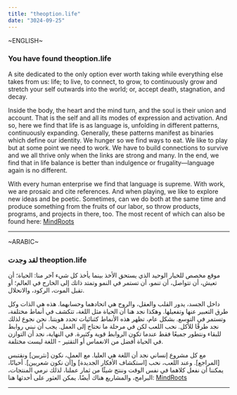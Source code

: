 ```yaml
---
title: "theoption.life"
date: "3024-09-25"
---
```


~ENGLISH~
### You have found theoption.life

A site dedicated to the only option ever worth taking while everything else takes from us: life; to live, to connect, to grow, to continuously grow and stretch your self outwards into the world; or, accept death, stagnation, and decay.

Inside the body, the heart and the mind turn, and the soul is their union and account. That is the self and all its modes of expression and activation. And so, here we find that life is as language is, unfolding in different patterns, continuously expanding. Generally, these patterns manifest as binaries which define our identity. We hunger so we find ways to eat. We like to play but at some point we need to work. We have to build connections to survive and we all thrive only when the links are strong and many. In the end, we find that in life balance is better than indulgence or frugality—language again is no different.

With every human enterprise we find that language is supreme. With work, we are prosaic and cite references. And when playing, we like to explore new ideas and be poetic. Sometimes, can we do both at the same time and produce something from the fruits of our labor, so throw products, programs, and projects in there, too. The most recent of which can also be found here: [MindRoots](/mindroots)

---

~ARABIC~
### لقد وجدت theoption.life

موقع مخصص للخيار الوحيد الذي يستحق الأخذ بينما يأخذ كل شيء آخر منا: الحياة؛ أن تعيش، أن تتواصل، أن تنمو، أن تستمر في النمو وتمتد ذاتك إلى الخارج في العالم؛ أو تقبل الموت، الركود، والانحلال.

داخل الجسد، يدور القلب والعقل، والروح هي اتحادهما وحسابهما. هذه هي الذات وكل طرق التعبير عنها وتفعيلها. وهكذا نجد هنا أن الحياة مثل اللغة، تتكشف في أنماط مختلفة، وتستمر في التوسع. بشكل عام، تظهر هذه الأنماط كثنائيات تحدد هويتنا. نحن نجوع لذلك نجد طرقًا للأكل. نحب اللعب لكن في مرحلة ما نحتاج إلى العمل. يجب أن نبني روابط للبقاء ونتطور جميعًا فقط عندما تكون الروابط قوية وكثيرة. في النهاية، نجد أن التوازن في الحياة أفضل من الانغماس أو التقتير - اللغة ليست مختلفة.

مع كل مشروع إنساني نجد أن اللغة هي العليا. مع العمل، نكون [نثريين] ونقتبس [المراجع]. وعند اللعب، نحب [استكشاف الأفكار الجديدة] و[أن نكون شعريين]. أحيانًا، يمكننا أن نفعل كلاهما في نفس الوقت وننتج شيئًا من ثمار عملنا، لذلك نرمي المنتجات، البرامج، والمشاريع هناك أيضًا. يمكن العثور على أحدثها هنا: [MindRoots](/mindroots)

---